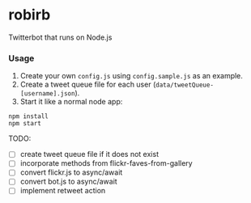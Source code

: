 robirb
==========

Twitterbot that runs on Node.js

### Usage
1. Create your own `config.js` using `config.sample.js` as an example.
1. Create a tweet queue file for each user (`data/tweetQueue-[username].json`).
1. Start it like a normal node app:
```
npm install
npm start
```

TODO:
- [ ] create tweet queue file if it does not exist
- [ ] incorporate methods from flickr-faves-from-gallery
- [ ] convert flickr.js to async/await
- [ ] convert bot.js to async/await
- [ ] implement retweet action